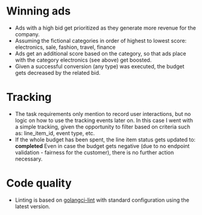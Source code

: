 # Winning ads

- Ads with a high bid get prioritized as they generate more revenue for the company.
- Assuming the fictional categories in order of highest to lowest score: electronics, sale, fashion, travel, finance
- Ads get an additional score based on the category, so that ads place with the category electronics (see above) get boosted.
- Given a successful conversion (any type) was executed, the budget gets decreased by the related bid.

# Tracking

- The task requirements only mention to record user interactions, but no logic on how to use the tracking events later
  on.
  In this case I went with a simple tracking, given the opportunity to filter based on criteria such as: line_item_id,
  event type, etc.
- If the whole budget has been spent, the line item status gets updated to: **completed**
  Even in case the budget gets negative (due to no endpoint validation - fairness for the customer), there is no further
  action necessary.

# Code quality

- Linting is based on [golangci-lint](https://golangci-lint.run/) with standard configuration using the latest version.